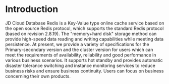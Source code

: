 ﻿# Introduction

JD Cloud Database Redis is a Key-Value type online cache service based on the open source Redis protocol, which supports the standard Redis protocol (based on revision 2.8.19). The "memory+hard disk" storage method can provide high-speed data reading and writing capabilities while meeting data persistence. At present, we provide a variety of specifications for the Primary-secondary version and the cluster version for users which can meet the requirements of availability, reliability and good performance in various business scenarios. It supports hot standby and provides automatic disaster tolerance switching and instance monitoring services to reduce business risks and ensure business continuity. Users can focus on business concerning their own products.    
